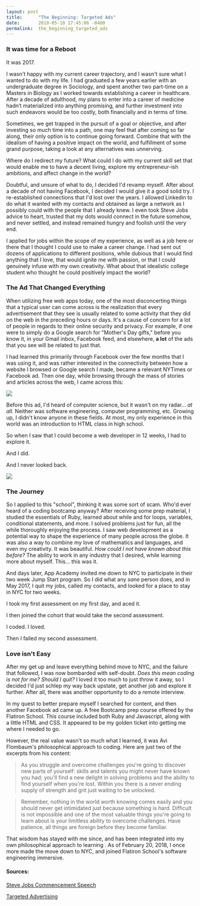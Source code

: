 ```yaml
---
layout: post
title:      "The Beginning: Targeted Ads"
date:       2018-05-10 17:45:06 -0400
permalink:  the_beginning_targeted_ads
---
```



### It was time for a Reboot

It was 2017. 

I wasn't happy with my current career trajectory, and I wasn't sure what I wanted to do with my life. I had graduated a few years earlier with an undergraduate degree in Sociology, and spent another two part-time on a Masters in Biology as I worked towards establishing a career in healthcare. After a decade of adulthood, my plans to enter into a career of medicine hadn’t materialized into anything promising, and further investment into such endeavors would be too costly, both financially and in terms of time.

Sometimes, we get trapped in the pursuit of a goal or objective, and after investing so much time into a path, one may feel that after coming so far along, their only option is to continue going forward. Combine that with the idealism of having a positive impact on the world, and fulfillment of some grand purpose, taking a look at any alternatives was unnerving.

Where do I redirect my future? What could I do with my current skill set that would enable me to have a decent living, explore my entrepreneur-ish ambitions, and affect change in the world?

Doubtful, and unsure of what to do, I decided I'd revamp myself. After about a decade of not having Facebook, I decided I would give it a good solid try. I re-established connections that I'd lost over the years. I allowed Linkedin to do what it wanted with my contacts and obtained as large a network as I possibly could with the people that I already knew. I even took Steve Jobs advice to heart, trusted that my dots would connect in the future somehow, and never settled, and instead remained hungry and foolish until the very end.

I applied for jobs within the scope of my experience, as well as a job here or there that I thought I could use to make a career change. l had sent out dozens of applications to different positions, while dubious that I would find anything that I love, that would ignite me with passion, or that I could genuinely infuse with my own creativity. What about that idealistic college student who thought he could positively impact the world?

### The Ad That Changed Everything

When utilizing free web apps today, one of the most disconcerting things that a typical user can come across is the realization that every advertisement that they see is usually related to some activity that they did on the web in the preceding hours or days. It's a cause of concern for a lot of people in regards to their online security and privacy. For example, if one were to simply do a Google search for "Mother's Day gifts," before you know it, in your Gmail inbox, Facebook feed, and elsewhere, **a lot** of the ads that you see will be related to just that. 

I had learned this primarily through Facebook over the few months that I was using it, and was rather interested in the connectivity between how a website I browsed or Google search I made, became a relevant NYTimes or Facebook ad. Then one day, while browsing through the mass of stories and articles across the web, I came across this:

![](https://imgur.com/TuEpZ30.png)


Before this ad, I'd heard of computer science, but it wasn't on my radar... *at all.* Neither was software engineering, computer programming, etc. Growing up, I didn't know anyone in these fields. At most, my only experience in this world was an introduction to HTML class in high school.

So when I saw that I could become a web developer in 12 weeks, I had to explore it.

And I did.

And I never looked back.

![](https://media.giphy.com/media/PPjkAFGFUso0w/giphy.gif)

### The Journey

So I applied to this "school", thinking it was some sort of scam. Who'd ever heard of a coding bootcamp anyway? After receiving some prep material, I studied the essentials of Ruby, learned about while and for loops, variables, conditional statements, and more. I solved problems just for fun, all the while thoroughly enjoying the process. I saw web development as a potential way to shape the experience of many people across the globe. It was also a way to combine my love of mathematics and languages, and even my creativity. It was beautiful. *How could I not have known about this before?* The ability to work in any industry that I desired, while learning more about myself. This... this was it.

And days later, App Academy invited me down to NYC to participate in their two week Jump Start program. So I did what any *sane* person does, and in May 2017, I quit my jobs, called my contacts, and looked for a place to stay in NYC for two weeks.

I took my first assessment on my first day, and aced it.

I then joined the cohort that would take the second assessment.

I coded. I loved. 

Then I failed my second assessment. 

### Love isn't Easy

After my get up and leave everything behind move to NYC, and the failure that followed, I was now bombarded with self-doubt. *Does this mean coding is not for me? Should I quit?* I loved it too much to just throw it away, so I decided I'd just schlep my way back upstate, get another job and explore it further. After all, there was another opportunity to do a remote interview. 

In my quest to better prepare myself I searched for content, and then another Facebook ad came up. A free Bootcamp prep course offered by the Flatiron School. This course included both Ruby and Javascript, along with a little HTML and CSS. It appeared to be my golden ticket into getting me where I needed to go.

However, the real value wasn't so much what I learned, it was Avi Flombaum's philosophical approach to coding. Here are just two of the excerpts from his content:

> As you struggle and overcome challenges you're going to discover new parts of yourself: skills and talents you might never have known you had; you'll find a new delight in solving problems and the ability to find yourself when you're lost. Within you there is a never ending supply of strength and grit just waiting to be unlocked.

> Remember, nothing in the world worth knowing comes easily and you should never get intimidated just because something is hard. Difficult is not impossible and one of the most valuable things you're going to learn about is your limitless ability to overcome challenges. Have patience, all things are foreign before they become familiar.

That wisdom has stayed with me since, and has been integrated into my own philosophical approach to learning . As of February 20, 2018, I once more made the move down to NYC, and joined Flatiron School's software engineering immersive.


#### Sources:

[Steve Jobs Commencement Speech](https://news.stanford.edu/2005/06/14/jobs-061505/)

[Targeted Advertising](https://www.choose.co.uk/guide/targeted-advertising-behavioural-marketing.html)

